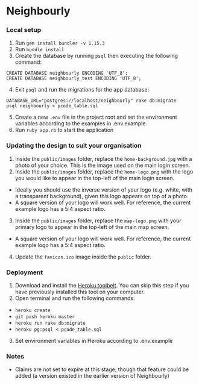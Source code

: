 # Neighbourly

### Local setup

1. Run `gem install bundler -v 1.15.3`
2. Run `bundle install`
3. Create the database by running `psql` then executing the following command:
  ```
  CREATE DATABASE neighbourly ENCODING 'UTF_8';
  CREATE DATABASE neighbourly_test ENCODING 'UTF_8';
  ```
4. Exit `psql` and run the migrations for the app database:
  ```
  DATABASE_URL="postgres://localhost/neighbourly" rake db:migrate
  psql neighbourly < pcode_table.sql
  ```
5. Create a new `.env` file in the project root and set the environment variables according to the examples in .env.example.
6. Run `ruby app.rb` to start the application

### Updating the design to suit your organisation

1. Inside the `public/images` folder, replace the `home-background.jpg` with a photo of your choice. This is the image used on the main login screen.
2. Inside the `public/images` folder, replace the `home-logo.png` with the logo you would like to appear in the top-left of the main login screen.
  - Ideally you should use the inverse version of your logo (e.g. white, with a transparent background), given this logo appears on top of a photo.
  - A square version of your logo will work well. For reference, the current example logo has a 5:4 aspect ratio.
3. Inside the `public/images` folder, replace the `map-logo.png` with your primary logo to appear in the top-left of the main map screen.
  - A square version of your logo will work well. For reference, the current example logo has a 5:4 aspect ratio.
4. Update the `favicon.ico` image inside the `public` folder.

### Deployment

1. Download and install the [Heroku toolbelt](https://devcenter.heroku.com/articles/heroku-cli#download-and-install). You can skip this step if you have previously installed this tool on your computer.
2. Open terminal and run the following commands:
  - `heroku create`
  - `git push heroku master`
  - `heroku run rake db:migrate`
  - `heroku pg:psql < pcode_table.sql`
3. Set environment variables in Heroku according to .env.example

### Notes

- Claims are not set to expire at this stage, though that feature could be added (a version existed in the earlier version of Neighbourly)
